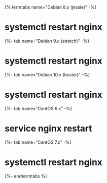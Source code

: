 {% termtabs name="Debian 8.x (jessie)" -%}
# systemctl restart nginx
{%- tab name="Debian 9.x (stretch)" -%}
# systemctl restart nginx
{%- tab name="Debian 10.x (buster)" -%}
# systemctl restart nginx
{%- tab name="CentOS 6.x" -%}
# service nginx restart
{%- tab name="CentOS 7.x" -%}
# systemctl restart nginx
{%- endtermtabs %}
